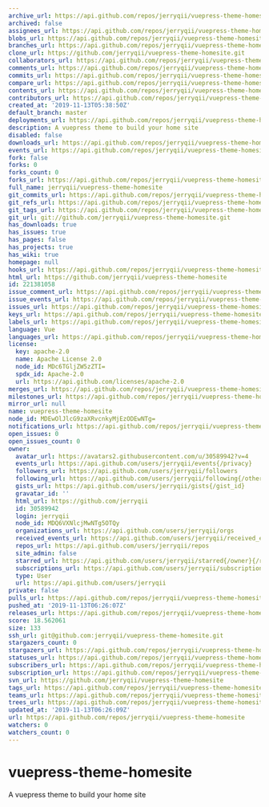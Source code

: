 ```yaml
---
archive_url: https://api.github.com/repos/jerryqii/vuepress-theme-homesite/{archive_format}{/ref}
archived: false
assignees_url: https://api.github.com/repos/jerryqii/vuepress-theme-homesite/assignees{/user}
blobs_url: https://api.github.com/repos/jerryqii/vuepress-theme-homesite/git/blobs{/sha}
branches_url: https://api.github.com/repos/jerryqii/vuepress-theme-homesite/branches{/branch}
clone_url: https://github.com/jerryqii/vuepress-theme-homesite.git
collaborators_url: https://api.github.com/repos/jerryqii/vuepress-theme-homesite/collaborators{/collaborator}
comments_url: https://api.github.com/repos/jerryqii/vuepress-theme-homesite/comments{/number}
commits_url: https://api.github.com/repos/jerryqii/vuepress-theme-homesite/commits{/sha}
compare_url: https://api.github.com/repos/jerryqii/vuepress-theme-homesite/compare/{base}...{head}
contents_url: https://api.github.com/repos/jerryqii/vuepress-theme-homesite/contents/{+path}
contributors_url: https://api.github.com/repos/jerryqii/vuepress-theme-homesite/contributors
created_at: '2019-11-13T05:38:50Z'
default_branch: master
deployments_url: https://api.github.com/repos/jerryqii/vuepress-theme-homesite/deployments
description: A vuepress theme to build your home site
disabled: false
downloads_url: https://api.github.com/repos/jerryqii/vuepress-theme-homesite/downloads
events_url: https://api.github.com/repos/jerryqii/vuepress-theme-homesite/events
fork: false
forks: 0
forks_count: 0
forks_url: https://api.github.com/repos/jerryqii/vuepress-theme-homesite/forks
full_name: jerryqii/vuepress-theme-homesite
git_commits_url: https://api.github.com/repos/jerryqii/vuepress-theme-homesite/git/commits{/sha}
git_refs_url: https://api.github.com/repos/jerryqii/vuepress-theme-homesite/git/refs{/sha}
git_tags_url: https://api.github.com/repos/jerryqii/vuepress-theme-homesite/git/tags{/sha}
git_url: git://github.com/jerryqii/vuepress-theme-homesite.git
has_downloads: true
has_issues: true
has_pages: false
has_projects: true
has_wiki: true
homepage: null
hooks_url: https://api.github.com/repos/jerryqii/vuepress-theme-homesite/hooks
html_url: https://github.com/jerryqii/vuepress-theme-homesite
id: 221381058
issue_comment_url: https://api.github.com/repos/jerryqii/vuepress-theme-homesite/issues/comments{/number}
issue_events_url: https://api.github.com/repos/jerryqii/vuepress-theme-homesite/issues/events{/number}
issues_url: https://api.github.com/repos/jerryqii/vuepress-theme-homesite/issues{/number}
keys_url: https://api.github.com/repos/jerryqii/vuepress-theme-homesite/keys{/key_id}
labels_url: https://api.github.com/repos/jerryqii/vuepress-theme-homesite/labels{/name}
language: Vue
languages_url: https://api.github.com/repos/jerryqii/vuepress-theme-homesite/languages
license:
  key: apache-2.0
  name: Apache License 2.0
  node_id: MDc6TGljZW5zZTI=
  spdx_id: Apache-2.0
  url: https://api.github.com/licenses/apache-2.0
merges_url: https://api.github.com/repos/jerryqii/vuepress-theme-homesite/merges
milestones_url: https://api.github.com/repos/jerryqii/vuepress-theme-homesite/milestones{/number}
mirror_url: null
name: vuepress-theme-homesite
node_id: MDEwOlJlcG9zaXRvcnkyMjEzODEwNTg=
notifications_url: https://api.github.com/repos/jerryqii/vuepress-theme-homesite/notifications{?since,all,participating}
open_issues: 0
open_issues_count: 0
owner:
  avatar_url: https://avatars2.githubusercontent.com/u/30589942?v=4
  events_url: https://api.github.com/users/jerryqii/events{/privacy}
  followers_url: https://api.github.com/users/jerryqii/followers
  following_url: https://api.github.com/users/jerryqii/following{/other_user}
  gists_url: https://api.github.com/users/jerryqii/gists{/gist_id}
  gravatar_id: ''
  html_url: https://github.com/jerryqii
  id: 30589942
  login: jerryqii
  node_id: MDQ6VXNlcjMwNTg5OTQy
  organizations_url: https://api.github.com/users/jerryqii/orgs
  received_events_url: https://api.github.com/users/jerryqii/received_events
  repos_url: https://api.github.com/users/jerryqii/repos
  site_admin: false
  starred_url: https://api.github.com/users/jerryqii/starred{/owner}{/repo}
  subscriptions_url: https://api.github.com/users/jerryqii/subscriptions
  type: User
  url: https://api.github.com/users/jerryqii
private: false
pulls_url: https://api.github.com/repos/jerryqii/vuepress-theme-homesite/pulls{/number}
pushed_at: '2019-11-13T06:26:07Z'
releases_url: https://api.github.com/repos/jerryqii/vuepress-theme-homesite/releases{/id}
score: 18.562061
size: 133
ssh_url: git@github.com:jerryqii/vuepress-theme-homesite.git
stargazers_count: 0
stargazers_url: https://api.github.com/repos/jerryqii/vuepress-theme-homesite/stargazers
statuses_url: https://api.github.com/repos/jerryqii/vuepress-theme-homesite/statuses/{sha}
subscribers_url: https://api.github.com/repos/jerryqii/vuepress-theme-homesite/subscribers
subscription_url: https://api.github.com/repos/jerryqii/vuepress-theme-homesite/subscription
svn_url: https://github.com/jerryqii/vuepress-theme-homesite
tags_url: https://api.github.com/repos/jerryqii/vuepress-theme-homesite/tags
teams_url: https://api.github.com/repos/jerryqii/vuepress-theme-homesite/teams
trees_url: https://api.github.com/repos/jerryqii/vuepress-theme-homesite/git/trees{/sha}
updated_at: '2019-11-13T06:26:09Z'
url: https://api.github.com/repos/jerryqii/vuepress-theme-homesite
watchers: 0
watchers_count: 0
---
```

# vuepress-theme-homesite
A vuepress theme to build your home site
